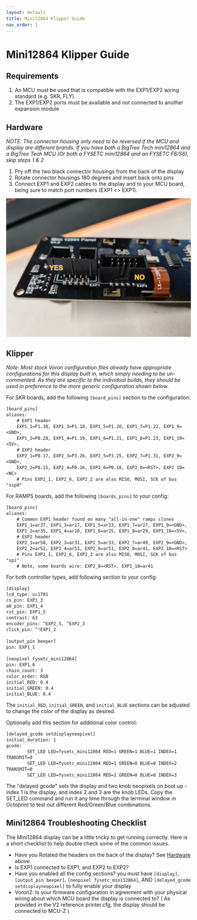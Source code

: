 ```yaml
---
layout: default
title: Mini12864 Klipper Guide
nav_order: 1
---
```


# Mini12864 Klipper Guide

## Requirements

1. An MCU must be used that is compatible with the EXP1/EXP2 wiring standard (e.g. SKR, FLY).
2. The EXP1/EXP2 ports must be available and not connected to another expansion module

## Hardware
*NOTE: The connector housing only need to be reversed if the MCU and display are different brands.  If you have both a BigTree Tech mini12864 and a BigTree Tech MCU (Or both a FYSETC mini12864 and an FYSETC F6/S6), skip steps 1 & 2*
1. Pry off the two black connector housings from the back of the display
2. Rotate connector housings 180 degrees and insert back onto pins
3. Connect EXP1 and EXP2 cables to the display and to your MCU board, being sure to match port numbers (EXP1 <> EXP1).

![](./images/mini12864_header_flip.jpg)

## Klipper
*Note: Most stock Voron configuration files already have appropriate configurations for this display built in, which simply needing to be un-commented.  As they are specific to the individual builds, they should be used in preference to the more generic configuration shown below.*

For SKR boards, add the following `[board_pins]` section to the configuration:

```
[board_pins]
aliases:
    # EXP1 header
    EXP1_1=P1.30, EXP1_3=P1.18, EXP1_5=P1.20, EXP1_7=P1.22, EXP1_9=<GND>,
    EXP1_2=P0.28, EXP1_4=P1.19, EXP1_6=P1.21, EXP1_8=P1.23, EXP1_10=<5V>,
    # EXP2 header
    EXP2_1=P0.17, EXP2_3=P3.26, EXP2_5=P3.25, EXP2_7=P1.31, EXP2_9=<GND>,
    EXP2_2=P0.15, EXP2_4=P0.16, EXP2_6=P0.18, EXP2_8=<RST>, EXP2_10=<NC>
    # Pins EXP2_1, EXP2_6, EXP2_2 are also MISO, MOSI, SCK of bus "ssp0"
```

For RAMPS boards, add the following `[boards_pins]` to your config:

```
[board_pins]
aliases:
    # Common EXP1 header found on many "all-in-one" ramps clones
    EXP1_1=ar37, EXP1_3=ar17, EXP1_5=ar23, EXP1_7=ar27, EXP1_9=<GND>,
    EXP1_2=ar35, EXP1_4=ar16, EXP1_6=ar25, EXP1_8=ar29, EXP1_10=<5V>,
    # EXP2 header
    EXP2_1=ar50, EXP2_3=ar31, EXP2_5=ar33, EXP2_7=ar49, EXP2_9=<GND>,
    EXP2_2=ar52, EXP2_4=ar53, EXP2_6=ar51, EXP2_8=ar41, EXP2_10=<RST>
    # Pins EXP2_1, EXP2_6, EXP2_2 are also MISO, MOSI, SCK of bus "spi"
    # Note, some boards wire: EXP2_8=<RST>, EXP2_10=ar41
```

For both controller types, add following section to your config:

```
[display]
lcd_type: uc1701
cs_pin: EXP1_3
a0_pin: EXP1_4
rst_pin: EXP1_5
contrast: 63
encoder_pins: ^EXP2_5, ^EXP2_3
click_pin: ^!EXP1_2
 
[output_pin beeper]
pin: EXP1_1
 
[neopixel fysetc_mini12864]
pin: EXP1_6
chain_count: 3
color_order: RGB
initial_RED: 0.4
initial_GREEN: 0.4
initial_BLUE: 0.4
```

The `initial_RED`, `initial_GREEN`, and `initial_BLUE` sections can be adjusted to change the color of the display as desired.


Optionally add this section for additional color control:

``` 
[delayed_gcode setdisplayneopixel]
initial_duration: 1
gcode:
        SET_LED LED=fysetc_mini12864 RED=1 GREEN=1 BLUE=1 INDEX=1 TRANSMIT=0
        SET_LED LED=fysetc_mini12864 RED=1 GREEN=0 BLUE=0 INDEX=2 TRANSMIT=0
        SET_LED LED=fysetc_mini12864 RED=1 GREEN=0 BLUE=0 INDEX=3
```

The "delayed gcode" sets the display and two knob neopixels on boot up - index 1 is the display, and index 2 and 3 are the knob LEDs.   Copy the SET_LED command and run it any time through the terminal window in Octoprint to test out different Red/Green/Blue combinations.

## Mini12864 Troubleshooting Checklist

The Mini12864 display can be a little tricky to get running correctly.  Here is a short checklist to help double check some of the common issues.

* Have you Rotated the headers on the back of the display?  See [Hardware](#hardware) above
* Is EXP1 connected to EXP1, and EXP2 to EXP2?
* Have you enabled all the config sections?  you must have `[display]`,  `[output_pin beeper]`, `[neopixel fysetc_mini12864]`, AND `[delayed_gcode setdisplayneopixel]` to fully enable your display
* Voron2: Is your firmware configuration in agreement with your physical wiring about which MCU board the display is connected to?  ( As provided in the V2 reference printer.cfg, the display should be connected to MCU-Z )
